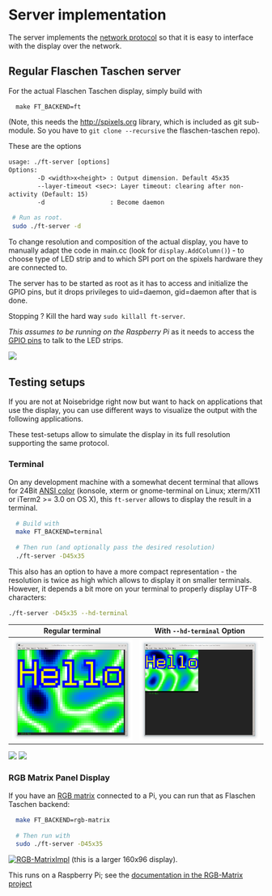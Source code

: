 Server implementation
=====================

The server implements the [network protocol](../doc/protocols.md) so that
it is easy to interface with the display over the network.

## Regular Flaschen Taschen server

For the actual Flaschen Taschen display, simply build with

```
  make FT_BACKEND=ft
```

(Note, this needs the http://spixels.org library, which is included as git
sub-module. So you have to `git clone --recursive` the flaschen-taschen repo).

These are the options

```
usage: ./ft-server [options]
Options:
        -D <width>x<height> : Output dimension. Default 45x35
        --layer-timeout <sec>: Layer timeout: clearing after non-activity (Default: 15)
        -d                  : Become daemon
```

```bash
 # Run as root.
 sudo ./ft-server -d
```

To change resolution and composition of the actual display, you have to
manually adapt the code in main.cc (look for `display.AddColumn()`) - to
choose type of LED strip and to which SPI port on the spixels hardware they
are connected to.

The server has to be started as root as it has to access and initialize the
GPIO pins, but it drops privileges to uid=daemon, gid=daemon after that is done.

Stopping ? Kill the hard way `sudo killall ft-server`.

*This assumes to be running on the Raspberry Pi* as it needs to access the
[GPIO pins](../hardware) to talk to the LED strips.

![](../img/ft-completed.jpg)

## Testing setups

If you are not at Noisebridge right now but want to hack on applications
that use the display, you can use different ways to visualize the output with
the following applications.

These test-setups allow to simulate the display in its full resolution
supporting the same protocol.

### Terminal

On any development machine with a somewhat decent terminal that allows for
24Bit [ANSI color][term-color] (konsole, xterm or gnome-terminal on Linux;
xterm/X11 or iTerm2 >= 3.0 on OS X), this `ft-server` allows to display the
result in a terminal.

```bash
  # Build with
  make FT_BACKEND=terminal
```

```bash
  # Then run (and optionally pass the desired resolution)
  ./ft-server -D45x35
```

This also has an option to have a more compact representation - the resolution
is twice as high which allows to display it on smaller terminals. However,
it depends a bit more on your terminal to properly display UTF-8 characters:

```bash
./ft-server -D45x35 --hd-terminal
```

Regular terminal             | With `--hd-terminal` Option   |
-----------------------------|-------------------------------|
![](../img/terminal-sd.png)  | ![](../img/terminal-hd.png)   |

<img src="../img/terminal-screenshot.png" width="100px">
<img src="../img/terminal-screenshot-nb.png" width="100px">


### RGB Matrix Panel Display

If you have an [RGB matrix][rgb-matrix] connected to a Pi, you can run that
as Flaschen Taschen backend:

```bash
  make FT_BACKEND=rgb-matrix
```

```bash
  # Then run with
  sudo ./ft-server -D45x35
```

[![RGB-MatrixImpl][ft-rgb-vid]](https://www.youtube.com/watch?v=XeJBcNevuJE)
(this is a larger 160x96 display).

This runs on a Raspberry Pi; see the
[documentation in the RGB-Matrix project][rgb-matrix]

[rgb-matrix]: https://github.com/hzeller/rpi-rgb-led-matrix
[ft-rgb-vid]: ../img/rgb-matrix-sample-vid.jpg
[term-color]: https://gist.github.com/XVilka/8346728
